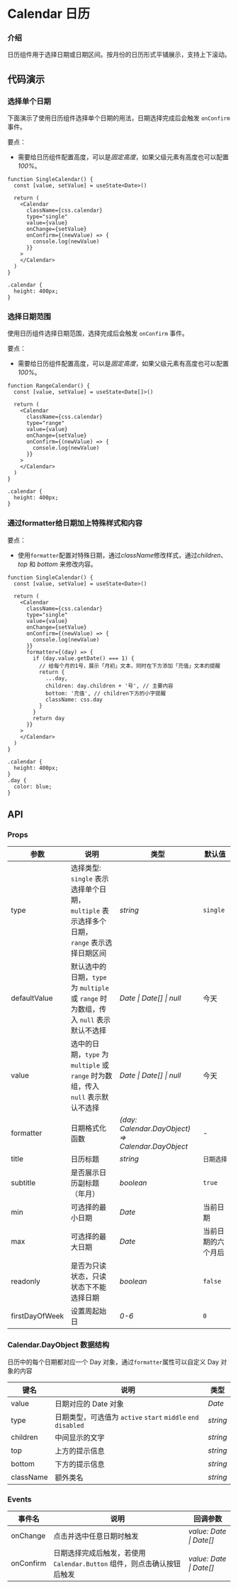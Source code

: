 # Calendar 日历

### 介绍

日历组件用于选择日期或日期区间。按月份的日历形式平铺展示，支持上下滚动。

## 代码演示

### 选择单个日期

下面演示了使用日历组件选择单个日期的用法，日期选择完成后会触发 `onConfirm` 事件。

要点：
- 需要给日历组件配置高度，可以是*固定高度*，如果父级元素有高度也可以配置*100%*。

```tsx
function SingleCalendar() {
  const [value, setValue] = useState<Date>()

  return (
    <Calendar
      className={css.calendar}
      type="single"
      value={value}
      onChange={setValue}
      onConfirm={(newValue) => {
        console.log(newValue)
      }}
    >
    </Calendar>
  )
}
```

```less
.calendar {
  height: 400px;
}
```

### 选择日期范围

使用日历组件选择日期范围，选择完成后会触发 `onConfirm` 事件。

要点：
- 需要给日历组件配置高度，可以是*固定高度*，如果父级元素有高度也可以配置*100%*。

```tsx
function RangeCalendar() {
  const [value, setValue] = useState<Date[]>()

  return (
    <Calendar
      className={css.calendar}
      type="range"
      value={value}
      onChange={setValue}
      onConfirm={(newValue) => {
        console.log(newValue)
      }}
    >
    </Calendar>
  )
}
```

```less
.calendar {
  height: 400px;
}
```

### 通过formatter给日期加上特殊样式和内容

要点：
- 使用`formatter`配置对特殊日期，通过*className*修改样式，通过*children*、*top* 和 *bottom* 来修改内容。

```tsx
function SingleCalendar() {
  const [value, setValue] = useState<Date>()

  return (
    <Calendar
      className={css.calendar}
      type="single"
      value={value}
      onChange={setValue}
      onConfirm={(newValue) => {
        console.log(newValue)
      }}
      formatter={(day) => {
        if (day.value.getDate() === 1) {
          // 给每个月的1号，展示「月初」文本，同时在下方添加「充值」文本的提醒
          return {
            ...day,
            children: day.children + '号', // 主要内容
            bottom: '充值', // children下方的小字提醒
            className: css.day
          }
        }
        return day
      }}
    >
    </Calendar>
  )
}
```

```less
.calendar {
  height: 400px;
}
.day {
  color: blue;
}
```

## API

### Props

| 参数 | 说明 | 类型 | 默认值 |
| --- | --- | --- | --- |
| type | 选择类型:<br>`single` 表示选择单个日期，<br>`multiple` 表示选择多个日期，<br>`range` 表示选择日期区间 | _string_ | `single` |
| defaultValue | 默认选中的日期，`type` 为 `multiple` 或 `range` 时为数组，传入 `null` 表示默认不选择 | _Date \| Date[] \| null_ | 今天 |
| value | 选中的日期，`type` 为 `multiple` 或 `range` 时为数组，传入 `null` 表示默认不选择 | _Date \| Date[] \| null_ | 今天 |
| formatter | 日期格式化函数 | _(day: Calendar.DayObject) => Calendar.DayObject_ | - |
| title | 日历标题 | _string_ | `日期选择` |
| subtitle | 是否展示日历副标题（年月） | _boolean_ | `true` |
| min | 可选择的最小日期 | _Date_ | 当前日期 |
| max | 可选择的最大日期 | _Date_ | 当前日期的六个月后 |
| readonly | 是否为只读状态，只读状态下不能选择日期 | _boolean_ | `false` |
| firstDayOfWeek | 设置周起始日 | _0-6_ | `0` |

### Calendar.DayObject 数据结构

日历中的每个日期都对应一个 Day 对象，通过`formatter`属性可以自定义 Day 对象的内容

| 键名 | 说明 | 类型 |
| --- | --- | --- |
| value | 日期对应的 Date 对象 | _Date_ |
| type | 日期类型，可选值为 `active` `start` `middle` `end` `disabled` | _string_ |
| children | 中间显示的文字 | _string_ |
| top | 上方的提示信息 | _string_ |
| bottom | 下方的提示信息 | _string_ |
| className | 额外类名 | _string_ |

### Events

| 事件名 | 说明 | 回调参数 |
| --- | --- | --- |
| onChange | 点击并选中任意日期时触发 | _value: Date \| Date[]_ |
| onConfirm | 日期选择完成后触发，若使用 `Calendar.Button` 组件，则点击确认按钮后触发 | _value: Date \| Date[]_ |
